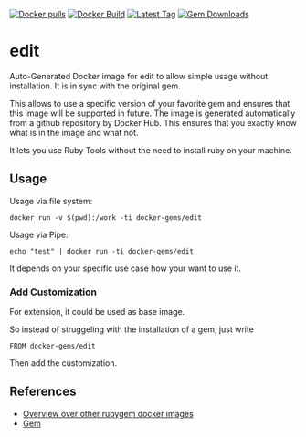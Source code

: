 [![Docker pulls](https://img.shields.io/docker/pulls/rubygem/edit.svg)](https://hub.docker.com/r/rubygem/edit/)
[![Docker Build](https://img.shields.io/docker/automated/rubygem/edit.svg)](https://hub.docker.com/r/rubygem/edit/)
[![Latest Tag](https://img.shields.io/github/tag/docker-rubygem/edit.svg)](https://hub.docker.com/r/rubygem/edit/)
[![Gem Downloads](https://img.shields.io/gem/dt/edit.svg)](https://rubygems.org/gems/edit/)
# edit

Auto-Generated Docker image for edit to allow simple usage without installation.
It is in sync with the original gem.

This allows to use a specific version of your favorite gem and ensures that this image will be supported in future.
The image is generated automatically from a github repository by Docker Hub.
This ensures that you exactly know what is in the image and what not.

It lets you use Ruby Tools without the need to install ruby on your machine.

## Usage

Usage via file system:

`docker run -v $(pwd):/work -ti docker-gems/edit`

Usage via Pipe:

`echo "test" | docker run -ti docker-gems/edit`

It depends on your specific use case how your want to use it.

### Add Customization

For extension, it could be used as base image.

So instead of struggeling with the installation of a gem, just write

`FROM docker-gems/edit`

Then add the customization.

## References

 - [Overview over other rubygem docker images](https://github.com/thinkbot/docker-rubygem)
 - [Gem](https://rubygems.org/gems/edit/)
